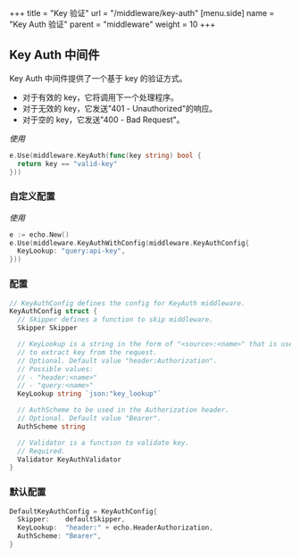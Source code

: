 +++
title = "Key 验证"
url = "/middleware/key-auth"
[menu.side]
  name = "Key Auth 验证"
  parent = "middleware"
  weight = 10
+++

## Key Auth 中间件

Key Auth 中间件提供了一个基于 key 的验证方式。

- 对于有效的 key，它将调用下一个处理程序。
- 对于无效的 key，它发送"401 - Unauthorized"的响应。
- 对于空的 key，它发送"400 - Bad Request"。

*使用*

```go
e.Use(middleware.KeyAuth(func(key string) bool {
  return key == "valid-key"
}))
```

### 自定义配置

*使用*

```go
e := echo.New()
e.Use(middleware.KeyAuthWithConfig(middleware.KeyAuthConfig{
  KeyLookup: "query:api-key",
}))
```

### 配置

```go
// KeyAuthConfig defines the config for KeyAuth middleware.
KeyAuthConfig struct {
  // Skipper defines a function to skip middleware.
  Skipper Skipper

  // KeyLookup is a string in the form of "<source>:<name>" that is used
  // to extract key from the request.
  // Optional. Default value "header:Authorization".
  // Possible values:
  // - "header:<name>"
  // - "query:<name>"
  KeyLookup string `json:"key_lookup"`

  // AuthScheme to be used in the Authorization header.
  // Optional. Default value "Bearer".
  AuthScheme string

  // Validator is a function to validate key.
  // Required.
  Validator KeyAuthValidator
}
```

### 默认配置

```go
DefaultKeyAuthConfig = KeyAuthConfig{
  Skipper:    defaultSkipper,
  KeyLookup:  "header:" + echo.HeaderAuthorization,
  AuthScheme: "Bearer",
}
```

